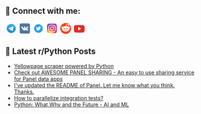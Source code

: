 ## 🔎 Connect with me:
[<img src="https://github.com/bullbesh/bullbesh/blob/main/images/Telegram.png" width="32" height="32" />](https://t.me/bullbesh)
[<img src="https://github.com/bullbesh/bullbesh/blob/main/images/VK.png" width="32" height="32" />](https://vk.com/bullbesh)
[<img src="https://github.com/bullbesh/bullbesh/blob/main/images/Twitter.png" width="32" height="32" />](https://twitter.com/bullbesh1)
[<img src="https://github.com/bullbesh/bullbesh/blob/main/images/Instagram.png" width="32" height="32" />](https://www.instagram.com/bullbesh)
[<img src="https://github.com/bullbesh/bullbesh/blob/main/images/Reddit.png" width="32" height="32" />](https://www.reddit.com/user/bullbesh)
[<img src="https://github.com/bullbesh/bullbesh/blob/main/images/YouTube.png" width="32" height="32" />](https://www.youtube.com/channel/UCtfjRs6uzgq5mfm8S06WTcg)

## 📕 Latest r/Python Posts
<!-- BLOG-POST-LIST:START -->
- [Yellowpage scraper powered by Python](https://www.reddit.com/r/Python/comments/10cc17r/yellowpage_scraper_powered_by_python/)
- [Check out AWESOME PANEL SHARING - An easy to use sharing service for Panel data apps](https://www.reddit.com/r/Python/comments/10cbt17/check_out_awesome_panel_sharing_an_easy_to_use/)
- [I&#39;ve updated the README of Panel. Let me know what you think. Thanks.](https://www.reddit.com/r/Python/comments/10cbmkk/ive_updated_the_readme_of_panel_let_me_know_what/)
- [How to parallelize integration tests?](https://www.reddit.com/r/Python/comments/10cbjg7/how_to_parallelize_integration_tests/)
- [Python: What,Why and the Future - AI and ML](https://www.reddit.com/r/Python/comments/10c8if1/python_whatwhy_and_the_future_ai_and_ml/)
<!-- BLOG-POST-LIST:END -->

